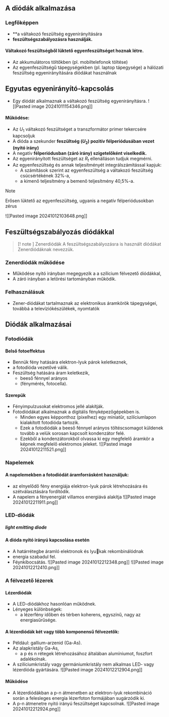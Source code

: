 ## A diódák alkalmazása 
### Legfőképpen
- **a váltakozó feszültség egyenirányítására 
- **feszültségszabályozásra használják.** 
#### Váltakozó feszültségből lüktető egyenfeszültséget hoznak létre.
- Az akkumulátoros töltőkben (pl. mobiltelefonok töltése)
- Az egyenfeszültségű tápegységekben (pl. laptop tápegysége) a hálózati feszültség egyenirányítására diódákat használnak
## Egyutas egyenirányító-kapcsolás
- Egy diódát alkalmaznak a váltakozó feszültség egyenirányításra.
![[Pasted image 20241011154346.png]]
#### Működése:
- Az $U_{1}$ váltakozó feszültséget a transzformátor primer tekercsére kapcsoljuk
- A dióda a szekunder __feszültség ($U_{2}$) pozitív félperiódusában vezet (nyitó irány)__
- A negatív __félperiódusban (záró irány) szigetelőként viselkedik.__ 
- Az egyenirányított feszültséget az $R_{t}$ ellenálláson tudjuk megmérni. 
- Az egyenfeszültség és annak teljesítményét integrálszámítással kapjuk: 
	- A számítások szerint az egyenfeszültség a váltakozó feszültség csúcsértékének 32%-a, 
	- a kimenő teljesítmény a bemenő teljesítmény 40,5%-a.

>[!note] 
>Erősen lüktető az egyenfeszültség, ugyanis a negatív félperiódusokban zérus

![[Pasted image 20241012103648.png]]

## Feszültségszabályozás diódákkal 
>[! note ] Zenerdiódák 
A feszültségszabályozásra is használt diódákat Zenerdiódáknak nevezzük. 
### Zenerdiódák működése
- Működése nyitó irányban megegyezik a a szílicium félvezető diódákkal,
- A záró irányban a letörési tartományban működik.
### Felhasználásuk
- Zener-diódákat tartalmaznak az elektronikus áramkörök tápegységei, továbbá a televíziókészülékek, nyomtatók
## Diódák alkalmazásai
### Fotodiódák
#### Belső fotoeffektus
- Bennük fény hatására elektron-lyuk párok keletkeznek,
- a fotodióda vezetővé válik. 
- Feszültség hatására áram keletkezik,
	- beeső fénnyel arányos
	- (fénymérés, fotocella). 
#### Szerepük
- Fényimpulzusokat elektromos jellé alakítják.
- Fotodiódákat alkalmaznak a digitális fényképezőgépekben is. 
	- Minden egyes képponthoz (pixelhez) egy miniatűr, szilíciumlapon kialakított fotodióda tartozik.
	- Ezek a fotodiódák a beeső fénnyel arányos töltéscsomagot küldenek tovább a velük sorosan kapcsolt kondenzátor felé. 
	- Ezekből a kondenzátorokból olvassa ki egy megfelelő áramkör a képnek megfelelő elektromos jeleket.
![[Pasted image 20241012211521.png]]

### Napelemek 
#### A napelemekben a fotodiódát áramforrásként használjuk: 
- az elnyelődő fény energiája elektron-lyuk párok létrehozására és szétválasztására fordítódik. 
- A napelem a fényenergiát villamos energiává alakítja
![[Pasted image 20241012211911.png]]
### LED-diódák 
##### light emitting diode
#### A dióda nyitó irányú kapcsolása esetén
- A határrétegbe áramló elektronok és lyukak rekombinálódnak
- energia szabadul fel.
- Féynkibocsátás. 
![[Pasted image 20241012212348.png]]
![[Pasted image 20241012212410.png]]
### A félvezető lézerek 
#### Lézerdiódák
- A LED-diódákhoz hasonlóan működnek. 
- Lényeges különbségek: 
	- a lézerfény időben és térben koherens, egyszínű, nagy az energiasűrűsége.
#### A lézerdiódák két vagy több komponensű félvezetők:
- Például: gallium-arzenid (Ga-As). 
- Az alapkristály Ga-As,
	- a p és n rétegek létrehozásához általában alumíniumot, foszfort adalékolnak.
- A szilíciumkristály vagy germániumkristály nem alkalmas LED- vagy lézerdióda gyártására.
![[Pasted image 20241012212904.png]]
#### Működése
- A lézerdiódákban a p-n átmenetben az elektron-lyuk rekombináció során a felesleges energia lézerfoton formájában sugárzódik ki. 
- A p-n átmenetre nyitó irányú feszültséget kapcsolnak. 
![[Pasted image 20241012212924.png]]
